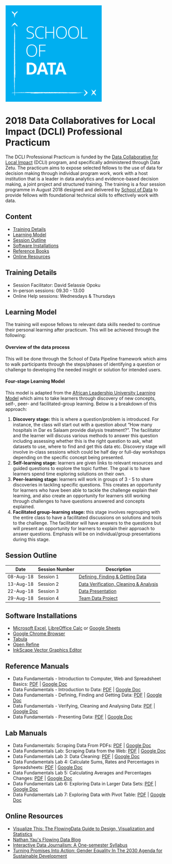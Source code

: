 <img src="/images/scoda_logo.png" width=300/>

# 2018 Data Collaboratives for Local Impact (DCLI) Professional Practicum
The DCLI Professional Practicum is funded by the [Data Collaborative for Local Impact](https://www.mcc.gov/initiatives/initiative/mcc-pepfar-partnership) (DCLI) program, and specifically administered through Data Zetu.   The practicum aims to expose selected fellows to the use of data for decision making through individual program work, work with a host institution that is a leader in data analytics and evidence-based decision making, a joint project and structured training.   The training is a four session programme in August 2018 designed and delivered by [School of Data](https://schoolofdata.org/) to provide fellows with foundational technical skills to effectively work with data.

## Content
- [Training Details](#training-details)
- [Learning Model](#learning-model)
- [Session Outline](#session-outline)
- [Software Installations](#software-installations)
- [Reference Books](#reference-books)
- [Online Resources](#online-resources)

## Training Details
- Session Facilitator: David Selassie Opoku
- In-person sessions: 09.30 - 13.00
- Online Help sessions: Wednesdays & Thursdays

## Learning Model
The training will expose fellows to relevant data skills needed to continue their personal learning after practicum. This will be achieved through the following:

#### Overview of the data process
This will be done through the School of Data Pipeline framework which aims to walk participants through the steps/phases of identifying a question or challenge to developing the needed insight or solution for intended users.

#### Four-stage Learning Model
This model is adapted from the [African Leadership University Learning Model](https://alueducation.com/about/our-learning-model/) which aims to take learners through discovery of new concepts, self-, peer- and facilitated-group learning. Below is a breakdown of this approach:
 1. **Discovery stage:** this is where a question/problem is introduced. For instance, the class will start out with a question about “How many hospitals in Dar es Salaam provide dialysis treatment?”. The facilitator and the learner will discuss various methods to answer this question including assessing whether this is the right question to ask, what datasets to use, where to find and get this data etc. Discovery stage will involve in-class sessions which could be half day or full-day workshops depending on the specific concept being presented.
 2. **Self-learning stage:** learners are given links to relevant resources and guided questions to explore the topic further. The goal is to have learners spend time exploring solutions on their own.  
 3. **Peer-learning stage:** learners will work in groups of 3 - 5 to share discoveries in tackling specific questions. This creates an opportunity for learners who have been able to tackle the challenge explain their learning, and also create an opportunity for learners still working through challenges to have questions answered and concepts explained.
 4. **Facilitated group-learning stage:** this stage involves regrouping  with the entire class to have a facilitated discussions on solutions and tools to the challenge. The facilitator will have answers to the questions but will present an opportunity for learners to explain their approach to answer questions. Emphasis will be on individual/group presentations during this stage.


## Session Outline
Date | Session Number | Description
------ | ------------- | -----------
08-Aug-18 | Session 1 | [Defining, Finding & Getting Data](/session1)
13-Aug-18 | Session 2 | [Data Verification, Cleaning & Analysis](/session2)
22-Aug-18 | Session 3 | [Data Presentation](/session3)
29-Aug-18 | Session 4 | [Team Data Project](/session4)


## Software Installations
- [Microsoft Excel](https://products.office.com/en-us/excel), [LibreOffice Calc](https://www.libreoffice.org/discover/calc/) or [Google Sheets](https://www.google.com/sheets/about/)
- [Google Chrome Browser](https://www.google.com/chrome/browser/desktop/index.html)
- [Tabula](http://tabula.technology/)
- [Open Refine](http://openrefine.org/index.html)
- [InkScape Vector Graphics Editor](https://inkscape.org/en/)



## Reference Manuals
- Data Fundamentals - Introduction to Computer, Web and Spreadsheet Basics: [PDF](/manuals/introduction_to_computer_web_and_spreadsheet_basics.pdf) | [Google Doc](https://docs.google.com/document/d/1HtC80TJilQOTHGd58t5WY_Wdi34WBoiTqKJDa2OObCY/edit)
- Data Fundamentals - Introduction to Data: [PDF](/manuals/introduction_to_data.pdf) | [Google Doc](https://docs.google.com/document/d/1L6Q6Q4k94N9W3_nduSID7bqvxAV1dt4Sc-q3kTApAAU/edit#heading=h.yyhyhww2b730)
- Data Fundamentals - Defining, Finding and Getting Data: [PDF](/manuals/defining_finding_and_getting_data.pdf) | [Google Doc](https://docs.google.com/document/d/1cAXbbc8u-6QVF0RHV0oNtpw4DkSuWj4E4s5GXA-tPTQ/edit#heading=h.yyhyhww2b730)
- Data Fundamentals - Verifying, Cleaning and Analysing Data: [PDF](/manuals/verifying_cleaning_and_analysing_data.pdf) | [Google Doc](https://docs.google.com/document/d/1OPEogRmR8VBLPInNPGze5Mo1w9Cxw3BRgs7yy7euuJE/edit)
- Data Fundamentals - Presenting Data: [PDF](/manuals/presenting_data.pdf) | [Google Doc](https://docs.google.com/document/d/1AOf-84ZnYPC17KEAa5MwFGX5IBpLRbj7DD9q3EZZ5NE/edit)


## Lab Manuals
- Data Fundamentals: Scraping Data From PDFs: [PDF](labs/data_fundamentals_lab1_scraping_data_from_pdfs.pdf) | [Google Doc](https://docs.google.com/document/d/1UGdwQ23RWidUSTrYOtfSFwTuxr15uxkZS9-lG6AY-bA/edit#heading=h.dfeb7eitapyp)
- Data Fundamentals Lab: Scraping Data from the Web: [PDF](labs/data_fundamentals_lab2_scraping_data_from_the_web.pdf) | [Google Doc](https://docs.google.com/document/d/1Wv2IX4CWHZ4nS_HsF3UScH3ANPbgzvqkFZjlvEvUW7E/edit#heading=h.klqgo15craiv)
- Data Fundamentals Lab 3: Data Cleaning: [PDF](labs/data_fundamentals_lab3_data_cleaning.pdf) | [Google Doc](https://docs.google.com/document/d/1_MT1rHMfnKV14hdz2xB4aELc4ii72IjKF_MyNr9cm-0/edit#heading=h.1ygfpqlo83k)
- Data Fundamentals Lab 4: Calculate Sums, Rates and Percentages in Spreadsheets: [PDF](labs/data_fundamentals_lab4_calculate_sums_rates_and_percentages_in_spreadsheets.pdf) | [Google Doc](https://docs.google.com/document/d/18JxZciY-LhEej1OdXMuwDtb5HObPGa4OjbVnuMRNQ-Q/edit#heading=h.24l1611bsiso)
- Data Fundamentals Lab 5: Calculating Averages and Percentages Changes: [PDF](labs/data_fundamentals_lab5_calculating_averages_and_percentages_changes.pdf) | [Google Doc](https://docs.google.com/document/d/18llpncN4fHDw7ZifyYTzQNCUCzleyFZyJahvCmlnSds/edit#heading=h.9qhw0pbo87q1)
- Data Fundamentals Lab 6: Exploring Data in Larger Data Sets: [PDF](labs/data_fundamentals_lab6_exploring_data_in_larger_datasets.pdf) | [Google Doc](https://docs.google.com/document/d/1rVZirA3V3TrteVnEmKlmaHsNg-_KFORQ7O-q7HSzGtw/edit)
- Data Fundamentals Lab 7: Exploring Data with Pivot Table: [PDF](/labs/data_fundamentals_lab7_exploring_data_with_pivot_table.pdf) | [Google Doc](https://docs.google.com/document/d/1xXR2eRpx2eu1Ft174EByPI43HMs-qBJencDo06gmdjI/edit#heading=h.fllvf3bnxaor)


## Online Resources
- [Visualize This: The FlowingData Guide to Design, Visualization and Statistics ](https://www.amazon.com/Visualize-This-FlowingData-Visualization-Statistics/dp/0470944889)
- [Nathan Yau's Flowing Data Blog](https://flowingdata.com/)
- [Interactive Data Journalism: A One-semester Syllabus](https://source.opennews.org/articles/interactive-data-journalism-one-semester/)
- [Turning Promises Into Action: Gender Equality In The 2030 Agenda for Sustainable Development](http://www.unwomen.org/-/media/headquarters/attachments/sections/library/publications/2018/sdg-report-gender-equality-in-the-2030-agenda-for-sustainable-development-2018-en.pdf?la=en&vs=5653)
